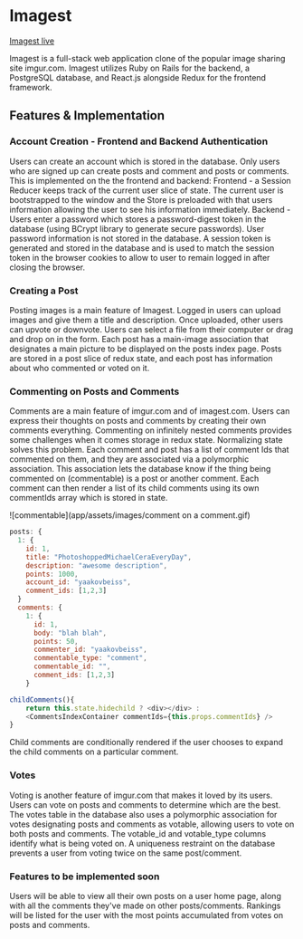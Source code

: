 # Imagest

[Imagest live](https://imagest.herokuapp.com/#/)

Imagest is a full-stack web application clone of the popular image sharing site imgur.com. Imagest utilizes Ruby on Rails for the backend, a PostgreSQL database, and React.js alongside Redux for the frontend framework.

## Features & Implementation

### Account Creation - Frontend and Backend Authentication

Users can create an account which is stored in the database. Only users who are signed up can create posts and comment and posts or comments. This is implemented on the the frontend and backend:
Frontend - a Session Reducer keeps track of the current user slice of state. The current user is bootstrapped to the window and the Store is preloaded with that users information allowing the user to see his information immediately.
Backend - Users enter a password which stores a password-digest token in the database (using BCrypt library to generate secure passwords). User password information is not stored in the database. A session token is generated and stored in the database and is used to match the session token in the browser cookies to allow to user to remain logged in after closing the browser.

### Creating a Post

Posting images is a main feature of Imagest. Logged in users can upload images and give them a title and description. Once uploaded, other users can upvote or downvote. Users can select a file from their computer or drag and drop on in the form. Each post has a main-image association that designates a main picture to be displayed on the posts index page. Posts are stored in a post slice of redux state, and each post has information about who commented or voted on it.

### Commenting on Posts and Comments

Comments are a main feature of imgur.com and of imagest.com. Users can express their thoughts on posts and comments by creating their own comments everything. Commenting on infinitely nested comments provides some challenges when it comes storage in redux state. Normalizing state solves this problem. Each comment and post has a list of comment Ids that commented on them, and they are associated via a polymorphic association. This association lets the database know if the thing being commented on (commentable) is a post or another comment. Each comment can then render a list of its child comments using its own commentIds array which is stored in state.

![commentable](app/assets/images/comment on a comment.gif)

```javascript
posts: {
  1: {
    id: 1,
    title: "PhotoshoppedMichaelCeraEveryDay",
    description: "awesome description",
    points: 1000,
    account_id: "yaakovbeiss",
    comment_ids: [1,2,3]
  }
  comments: {
    1: {
      id: 1,
      body: "blah blah",
      points: 50,
      commenter_id: "yaakovbeiss",
      commentable_type: "comment",
      commentable_id: "",
      comment_ids: [1,2,3]
    }

childComments(){
    return this.state.hidechild ? <div></div> :
    <CommentsIndexContainer commentIds={this.props.commentIds} />
}
```
Child comments are conditionally rendered if the user chooses to expand the child comments on a particular comment.

### Votes
Voting is another feature of imgur.com that makes it loved by its users. Users can vote on posts and comments to determine which are the best. The votes table in the database also uses a polymorphic association for votes designating posts and comments as votable, allowing users to vote on both posts and comments. The votable_id and votable_type columns identify what is being voted on. A uniqueness restraint on the database prevents a user from voting twice on the same post/comment.  

### Features to be implemented soon
Users will be able to view all their own posts on a user home page, along with all the comments they've made on other posts/comments. Rankings will be listed for the user with the most points accumulated from votes on posts and comments.
